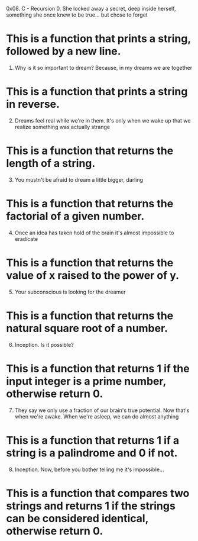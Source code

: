 0x08. C - Recursion
0. She locked away a secret, deep inside herself, something she once knew to be true... but chose to forget
# This is a function that prints a string, followed by a new line.
1. Why is it so important to dream? Because, in my dreams we are together
# This is a function that prints a string in reverse.
2. Dreams feel real while we're in them. It's only when we wake up that we realize something was actually strange
# This is a function that returns the length of a string.
3. You mustn't be afraid to dream a little bigger, darling
# This is a function that returns the factorial of a given number.
4. Once an idea has taken hold of the brain it's almost impossible to eradicate
# This is a function that returns the value of x raised to the power of y.
5. Your subconscious is looking for the dreamer
# This is a function that returns the natural square root of a number.
6. Inception. Is it possible?
# This is a function that returns 1 if the input integer is a prime number, otherwise return 0.
7. They say we only use a fraction of our brain's true potential. Now that's when we're awake. When we're asleep, we can do almost anything
# This is a function that returns 1 if a string is a palindrome and 0 if not.
8. Inception. Now, before you bother telling me it's impossible...
# This is a function that compares two strings and returns 1 if the strings can be considered identical, otherwise return 0.
